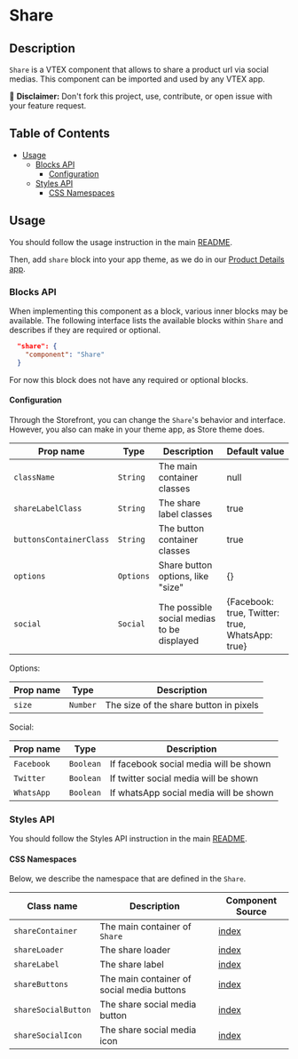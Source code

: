 # Share

## Description

`Share` is a VTEX component that allows to share a product url via social medias.
This component can be imported and used by any VTEX app.

:loudspeaker: **Disclaimer:** Don't fork this project, use, contribute, or open issue with your feature request.

## Table of Contents
- [Usage](#usage)
  - [Blocks API](#blocks-api)
    - [Configuration](#configuration)
  - [Styles API](#styles-api)
    - [CSS Namespaces](#css-namespaces)

## Usage

You should follow the usage instruction in the main [README](/README.md#usage).

Then, add `share` block into your app theme, as we do in our [Product Details app](https://github.com/vtex-apps/product-details/blob/master/store/blocks.json). 

### Blocks API

When implementing this component as a block, various inner blocks may be available. The following interface lists the available blocks within `Share` and describes if they are required or optional.

```json
  "share": {
    "component": "Share"
  }
```

For now this block does not have any required or optional blocks.

#### Configuration

Through the Storefront, you can change the `Share`'s behavior and interface. However, you also can make in your theme app, as Store theme does.

| Prop name | Type | Description | Default value |
| --------- | ---- | ----------- | ------------- |
| `className` | `String` | The main container classes | null |
| `shareLabelClass` | `String` | The share label classes | true |
| `buttonsContainerClass` | `String` | The button container classes | true |
| `options` | `Options` | Share button options, like "size" | {} |
| `social` | `Social` | The possible social medias to be displayed | {Facebook: true, Twitter: true, WhatsApp: true} |

Options:

| Prop name | Type | Description |
| --------- | ---- | ----------- | 
| `size` | `Number` | The size of the share button in pixels |

Social:

| Prop name | Type | Description |
| --------- | ---- | ----------- |
| `Facebook` | `Boolean` | If facebook social media will be shown |
| `Twitter` | `Boolean` | If twitter social media will be shown |
| `WhatsApp` | `Boolean` | If whatsApp social media will be shown |

### Styles API
You should follow the Styles API instruction in the main [README](/README.md#styles-api).

#### CSS Namespaces
Below, we describe the namespace that are defined in the `Share`.

| Class name | Description | Component Source |
| ---------- | ----------- | ---------------- |
| `shareContainer` | The main container of `Share` | [index](/react/components/Share/index.js) |
| `shareLoader` | The share loader | [index](/react/components/Share/index.js) |
| `shareLabel` | The share label | [index](/react/components/Share/index.js) | 
| `shareButtons` | The main container of social media buttons | [index](/react/components/Share/index.js) |
| `shareSocialButton` | The share social media button | [index](/react/components/Share/components/SocialButton.js) | 
| `shareSocialIcon` | The share social media icon | [index](/react/components/Share/components/SocialButton.js) |